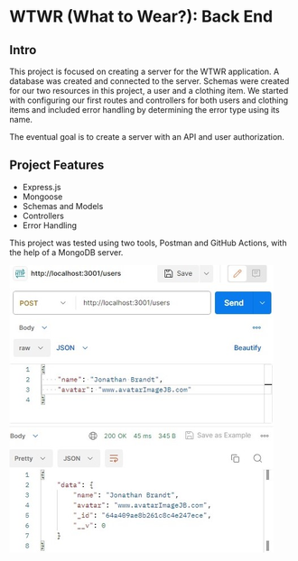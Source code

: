 # WTWR (What to Wear?): Back End

## Intro

This project is focused on creating a server for the WTWR application.
A database was created and connected to the server. Schemas were created for our two resources in this project, a user and a clothing item. We started with configuring our first routes and controllers for both users and clothing items and included error handling by determining the error type using its name.

The eventual goal is to create a server with an API and user authorization.

## Project Features

- Express.js
- Mongoose
- Schemas and Models
- Controllers
- Error Handling

This project was tested using two tools, Postman and GitHub Actions, with the help of a MongoDB server.

![alt text](./images/Post-users.jpg)
